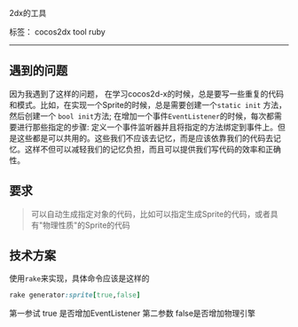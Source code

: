 2dx的工具

标签： cocos2dx tool ruby

---
## 遇到的问题
因为我遇到了这样的问题， 在学习cocos2d-x的时候，总是要写一些重复的代码和模式。比如，在实现一个Sprite的时候，总是需要创建一个`static init` 方法，然后创建一个 `bool init`方法; 在增加一个事件`EventListener`的时候，每次都需要进行那些指定的步骤: 定义一个事件监听器并且将指定的方法绑定到事件上。但是这些都是可以共用的。这些我们不应该去记忆，而是应该依靠我们的代码去记忆。这样不但可以减轻我们的记忆负担，而且可以提供我们写代码的效率和正确性。

## 要求
> 可以自动生成指定对象的代码，比如可以指定生成Sprite的代码，或者具有"物理性质"的Sprite的代码

## 技术方案 
使用`rake`来实现，具体命令应该是这样的

```ruby
rake generator:sprite[true,false]
```
第一参试 true 是否增加EventListener
第二参数 false是否增加物理引擎 
